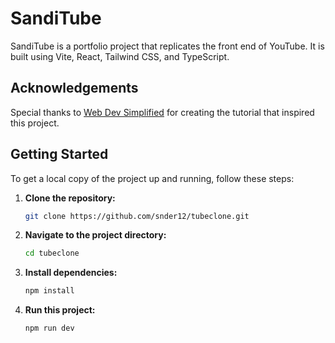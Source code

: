 # SandiTube

SandiTube is a portfolio project that replicates the front end of YouTube. It is built using Vite, React, Tailwind CSS, and TypeScript.

## Acknowledgements

Special thanks to [Web Dev Simplified](https://www.youtube.com/@WebDevSimplified) for creating the tutorial that inspired this project.

## Getting Started

To get a local copy of the project up and running, follow these steps:

1. **Clone the repository:**
   ```bash
   git clone https://github.com/snder12/tubeclone.git
   ```
2. **Navigate to the project directory:**
   ```bash
   cd tubeclone
   ```
3. **Install dependencies:**
   ```bash
   npm install
   ```
4. **Run this project:**
   ```bash
   npm run dev
   ```

